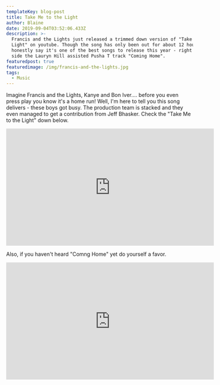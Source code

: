 ```yaml
---
templateKey: blog-post
title: Take Me to the Light
author: Blaine
date: 2019-09-04T03:52:06.433Z
description: >-
  Francis and the Lights just released a trimmed down version of "Take Me to the
  Light" on youtube. Though the song has only been out for about 12 hours I can
  honestly say it's one of the best songs to release this year - right along
  side the Lauryn Hill assisted Pusha T track "Coming Home".
featuredpost: true
featuredimage: /img/francis-and-the-lights.jpg
tags:
  - Music
---
```

Imagine Francis and the Lights, Kanye and Bon Iver.... before you even press play you know it's a home run! Well, I'm here to tell you this song delivers - these boys got busy. The production team is stacked and they even managed to get a contribution from Jeff Bhasker. Check the "Take Me to the Light" down below. 



<iframe width="560" height="315" src="https://www.youtube.com/embed/P22Dk6Mjb3E" frameborder="0" allow="accelerometer; autoplay; encrypted-media; gyroscope; picture-in-picture" allowfullscreen></iframe>



Also, if you haven't heard "Comng Home" yet do yourself a favor. 



<iframe width="560" height="315" src="https://www.youtube.com/embed/9bx_r7H7eF8" frameborder="0" allow="accelerometer; autoplay; encrypted-media; gyroscope; picture-in-picture" allowfullscreen></iframe>

